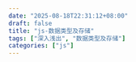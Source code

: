 ```yaml
---
date: "2025-08-18T22:31:12+08:00"
draft: false
title: "js-数据类型及存储"
tags: ["深入浅出", "数据类型及存储"]
categories: ["js"]
---
```

